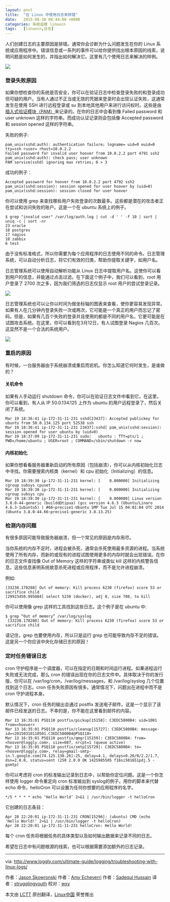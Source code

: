 ```yaml
---
layout: post
title:	"在 Linux 中使用日志来排错"
date:	2015-08-30 08:44:00 +0800 
categories:	系统运维 linuxcn 
tags:	[linuxcn,日志]
---
```



人们创建日志的主要原因是排错。通常你会诊断为什么问题发生在你的 Linux 系统或应用程序中。错误信息或一系列的事件可以给你提供找出根本原因的线索，说明问题是如何发生的，并指出如何解决它。这里有几个使用日志来解决的样例。


![](/Asserts/Images//attachment/album/201508/29/235039blkn9x6162xmcc10.jpg)


### 登录失败原因


如果你想检查你的系统是否安全，你可以在验证日志中检查登录失败的和登录成功但可疑的用户。当有人通过不正当或无效的凭据来登录时会出现认证失败，这通常发生在使用 SSH 进行远程登录或 su 到本地其他用户来进行访问权时。这些是由[插入式验证模块（PAM）](http://linux.die.net/man/8/pam.d)来记录的。在你的日志中会看到像 Failed password 和 user unknown 这样的字符串。而成功认证记录则会包括像 Accepted password 和 session opened 这样的字符串。


失败的例子:



```
pam_unix(sshd:auth): authentication failure; logname= uid=0 euid=0 tty=ssh ruser= rhost=10.0.2.2
Failed password for invalid user hoover from 10.0.2.2 port 4791 ssh2
pam_unix(sshd:auth): check pass; user unknown
PAM service(sshd) ignoring max retries; 6 > 3

```

成功的例子：



```
Accepted password for hoover from 10.0.2.2 port 4792 ssh2
pam_unix(sshd:session): session opened for user hoover by (uid=0)
pam_unix(sshd:session): session closed for user hoover

```

你可以使用 grep 来查找哪些用户失败登录的次数最多。这些都是潜在的攻击者正在尝试和访问失败的账户。这是一个在 ubuntu 系统上的例子。



```
$ grep "invalid user" /var/log/auth.log | cut -d ' ' -f 10 | sort | uniq -c | sort -nr
23 oracle
18 postgres
17 nagios
10 zabbix
6 test

```

由于没有标准格式，所以你需要为每个应用程序的日志使用不同的命令。日志管理系统，可以自动分析日志，将它们有效的归类，帮助你提取关键字，如用户名。


日志管理系统可以使用自动解析功能从 Linux 日志中提取用户名。这使你可以看到用户的信息，并能通过点击过滤。在下面这个例子中，我们可以看到，root 用户登录了 2700 次之多，因为我们筛选的日志仅显示 root 用户的尝试登录记录。


![](http://www.loggly.com/ultimate-guide/wp-content/uploads/2015/05/Screen-Shot-2015-03-12-at-11.05.36-AM.png)


日志管理系统也可以让你以时间为做坐标轴的图表来查看，使你更容易发现异常。如果有人在几分钟内登录失败一次或两次，它可能是一个真正的用户而忘记了密码。但是，如果有几百个失败的登录并且使用的都是不同的用户名，它更可能是在试图攻击系统。在这里，你可以看到在3月12日，有人试图登录 Nagios 几百次。这显然​​不是一个合法的系统用户。


![](/Asserts/Images//attachment/album/201508/29/235045qkvevpzvvezeeepv.png)


### 重启的原因


有时候，一台服务器由于系统崩溃或重启而宕机。你怎么知道它何时发生，是谁做的？


#### 关机命令


如果有人手动运行 shutdown 命令，你可以在验证日志文件中看到它。在这里，你可以看到，有人从 IP 50.0.134.125 上作为 ubuntu 的用户远程登录了，然后关闭了系统。



```
Mar 19 18:36:41 ip-172-31-11-231 sshd[23437]: Accepted publickey for ubuntu from 50.0.134.125 port 52538 ssh
Mar 19 18:36:41 ip-172-31-11-231 23437]:sshd[ pam_unix(sshd:session): session opened for user ubuntu by (uid=0)
Mar 19 18:37:09 ip-172-31-11-231 sudo:   ubuntu : TTY=pts/1 ; PWD=/home/ubuntu ; USER=root ; COMMAND=/sbin/shutdown -r now

```

#### 内核初始化


如果你想看看服务器重新启动的所有原因（包括崩溃），你可以从内核初始化日志中寻找。你需要搜索内核类（kernel）和 cpu 初始化（Initializing）的信息。



```
Mar 19 18:39:30 ip-172-31-11-231 kernel: [    0.000000] Initializing cgroup subsys cpuset
Mar 19 18:39:30 ip-172-31-11-231 kernel: [    0.000000] Initializing cgroup subsys cpu
Mar 19 18:39:30 ip-172-31-11-231 kernel: [    0.000000] Linux version 3.8.0-44-generic (buildd@tipua) (gcc version 4.6.3 (Ubuntu/Linaro 4.6.3-1ubuntu5) ) #66~precise1-Ubuntu SMP Tue Jul 15 04:01:04 UTC 2014 (Ubuntu 3.8.0-44.66~precise1-generic 3.8.13.25)

```

### 检测内存问题


有很多原因可能导致服务器崩溃，但一个常见的原因是内存用尽。


当你系统的内存不足时，进程会被杀死，通常会杀死使用最多资源的进程。当系统使用了所有内存，而新的或现有的进程试图使用更多的内存时就会出现错误。在你的日志文件查找像 Out of Memory 这样的字符串或类似 kill 这样的内核警告信息。这些信息表明系统故意杀死进程或应用程序，而不是允许进程崩溃。


例如:



```
[33238.178288] Out of memory: Kill process 6230 (firefox) score 53 or sacrifice child
[29923450.995084] select 5230 (docker), adj 0, size 708, to kill

```

你可以使用像 grep 这样的工具找到这些日志。这个例子是在 ubuntu 中:



```
$ grep “Out of memory” /var/log/syslog
 [33238.178288] Out of memory: Kill process 6230 (firefox) score 53 or sacrifice child

```

请记住，grep 也要使用内存，所以只是运行 grep 也可能导致内存不足的错误。这是另一个你应该中央化存储日志的原因！


### 定时任务错误日志


cron 守护程序是一个调度器，可以在指定的日期和时间运行进程。如果进程运行失败或无法完成，那么 cron 的错误出现在你的日志文件中。具体取决于你的发行版，你可以在 /var/log/cron，/var/log/messages，和 /var/log/syslog 几个位置找到这个日志。cron 任务失败原因有很多。通常情况下，问题出在进程中而不是 cron 守护进程本身。


默认情况下，cron 任务的输出会通过 postfix 发送电子邮件。这是一个显示了该邮件已经发送的日志。不幸的是，你不能在这里看到邮件的内容。



```
Mar 13 16:35:01 PSQ110 postfix/pickup[15158]: C3EDC5800B4: uid=1001 from=<hoover>
Mar 13 16:35:01 PSQ110 postfix/cleanup[15727]: C3EDC5800B4: message-id=<20150310110501.C3EDC5800B4@PSQ110>
Mar 13 16:35:01 PSQ110 postfix/qmgr[15159]: C3EDC5800B4: from=<hoover@loggly.com>, size=607, nrcpt=1 (queue active)
Mar 13 16:35:05 PSQ110 postfix/smtp[15729]: C3EDC5800B4: to=<hoover@loggly.com>, relay=gmail-smtp-in.l.google.com[74.125.130.26]:25, delay=4.1, delays=0.26/0/2.2/1.7, dsn=2.0.0, status=sent (250 2.0.0 OK 1425985505 f16si501651pdj.5 - gsmtp)

```

你可以考虑将 cron 的标准输出记录到日志中，以帮助你定位问题。这是一个你怎样使用 logger 命令重定向 cron 标准输出到 syslog的例子。用你的脚本来代替 echo 命令，helloCron 可以设置为任何你想要的应用程序的名字。



```
*/5 * * * * echo ‘Hello World’ 2>&1 | /usr/bin/logger -t helloCron

```

它创建的日志条目：



```
Apr 28 22:20:01 ip-172-31-11-231 CRON[15296]: (ubuntu) CMD (echo 'Hello World!' 2>&1 | /usr/bin/logger -t helloCron)
Apr 28 22:20:01 ip-172-31-11-231 helloCron: Hello World!

```

每个 cron 任务将根据任务的具体类型以及如何输出数据来记录不同的日志。


希望在日志中有问题根源的线索，也可以根据需要添加额外的日志记录。




---


via: <http://www.loggly.com/ultimate-guide/logging/troubleshooting-with-linux-logs/>


作者：[Jason Skowronski](https://www.linkedin.com/in/jasonskowronski) 作者：[Amy Echeverri](https://www.linkedin.com/in/amyecheverri) 作者：[Sadequl Hussain](https://www.linkedin.com/pub/sadequl-hussain/14/711/1a7) 译者：[strugglingyouth](https://github.com/strugglingyouth) 校对：[wxy](https://github.com/wxy)


本文由 [LCTT](https://github.com/LCTT/TranslateProject) 原创翻译，[Linux中国](https://linux.cn/) 荣誉推出
